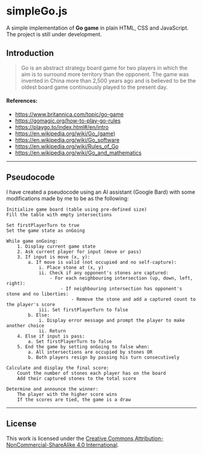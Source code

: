 # simpleGo.js
A simple implementation of **Go game** in plain HTML, CSS and JavaScript. The project is still under development.

## Introduction
> Go is an abstract strategy board game for two players in which the aim is to surround more territory than the opponent. The game was invented in China more than 2,500 years ago and is believed to be the oldest board game continuously played to the present day.

#### References:
- <https://www.britannica.com/topic/go-game>
- <https://gomagic.org/how-to-play-go-rules>
- <https://playgo.to/index.html#/en/intro>
- <https://en.wikipedia.org/wiki/Go_(game)>
- <https://en.wikipedia.org/wiki/Go_software>
- <https://en.wikipedia.org/wiki/Rules_of_Go>
- <https://en.wikipedia.org/wiki/Go_and_mathematics>

---

## Pseudocode
I have created a pseudocode using an AI assistant (Google Bard) with some modifications made by me to be as the following:

```
Initialize game board (table using pre-defined size)
Fill the table with empty intersections

Set firstPlayerTurn to true
Set the game state as onGoing

While game onGoing:
	1. Display current game state
	2. Ask current player for input (move or pass)
	3. If input is move (x, y):
		a. If move is valid (not occupied and no self-capture):
			i. Place stone at (x, y)
			ii. Check if any opponent's stones are captured:
				- For each neighbouring intersection (up, down, left, right):
					- If neighbouring intersection has opponent's stone and no liberties:
						- Remove the stone and add a captured count to the player's score
			iii. Set firstPlayerTurn to false
		b. Else:
			i. Display error message and prompt the player to make another choice
			ii. Return
	4. Else if input is pass:
		a. Set firstPlayerTurn to false
	5. End the game by setting onGoing to false when:
		a. All intersections are occupied by stones OR
		b. Both players resign by passing his turn consecutively

Calculate and display the final score:
	Count the number of stones each player has on the board
	Add their captured stones to the total score

Determine and announce the winner:
	The player with the higher score wins
	If the scores are tied, the game is a draw
```

---

## License
This work is licensed under the [Creative Commons Attribution-NonCommercial-ShareAlike 4.0 International](/LICENSE).
